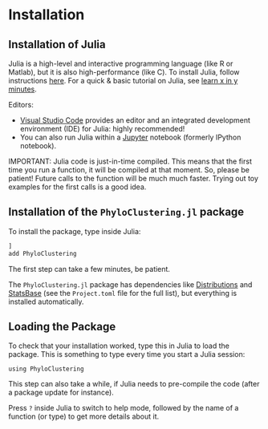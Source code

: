 # Installation

## Installation of Julia

Julia is a high-level and interactive programming language (like R or Matlab),
but it is also high-performance (like C).
To install Julia, follow instructions [here](http://julialang.org/downloads/).
For a quick & basic tutorial on Julia, see
[learn x in y minutes](http://learnxinyminutes.com/docs/julia/).

Editors:

- [Visual Studio Code](https://code.visualstudio.com) provides an editor
  and an integrated development environment (IDE) for Julia: highly recommended!
- You can also run Julia within a [Jupyter](http://jupyter.org) notebook
  (formerly IPython notebook).

IMPORTANT: Julia code is just-in-time compiled. This means that the
first time you run a function, it will be compiled at that moment. So,
please be patient! Future calls to the function will be much much
faster. Trying out toy examples for the first calls is a good idea.

## Installation of the `PhyloClustering.jl` package 

To install the package, type inside Julia:
```julia
]
add PhyloClustering
```

The first step can take a few minutes, be patient.

The `PhyloClustering.jl` package has dependencies like
[Distributions](https://juliastats.org/Distributions.jl/stable/starting/) and
[StatsBase](https://juliastats.org/StatsBase.jl/stable/)
(see the `Project.toml` file for the full list), but everything is installed automatically.

## Loading the Package

To check that your installation worked, type this in Julia to load the package.
This is something to type every time you start a Julia session:
```@example install
using PhyloClustering
```
This step can also take a while, if Julia needs to pre-compile the code (after a package
update for instance).

Press `?` inside Julia to switch to help mode, 
followed by the name of a function (or type) to get more details about it.
